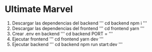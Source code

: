 # Ultimate Marvel
1. Descargar las dependencias del backend
'''
cd backend
npm i 
'''
2. Descargar las dependencias del frontend
'''
cd frontend
yarn
'''
3. Crear .env en backend
'''
cd backend
PORT = 
'''
4. Ejecutar frontend
'''
cd frontend
yarn dev
'''
5. Ejecutar backend
'''
cd backend
npm run start:dev
'''